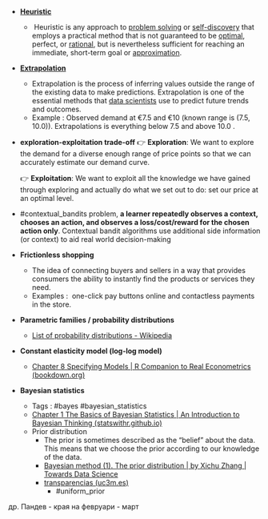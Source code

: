 - **[Heuristic](https://en.wikipedia.org/wiki/Heuristic)**
	-  Heuristic is any approach to [problem solving](https://en.wikipedia.org/wiki/Problem_solving "Problem solving") or [self-discovery](https://en.wikipedia.org/wiki/Self-discovery "Self-discovery") that employs a practical method that is not guaranteed to be [optimal](https://en.wikipedia.org/wiki/Mathematical_optimisation "Mathematical optimisation"), perfect, or [rational](https://en.wikipedia.org/wiki/Rationality "Rationality"), but is nevertheless sufficient for reaching an immediate, short-term goal or [approximation](https://en.wikipedia.org/wiki/Approximation "Approximation").
- **[Extrapolation](https://www.simplilearn.com/tutorials/statistics-tutorial/what-is-extrapolation)**
	- Extrapolation is the process of inferring values outside the range of the existing data to make predictions. Extrapolation is one of the essential methods that [data scientists](https://www.simplilearn.com/tutorials/data-science-tutorial/how-to-become-a-data-scientist) use to predict future trends and outcomes.
	- Example : Observed demand at €7.5 and €10 (known range is (7.5, 10.0)).  Extrapolations is everything below 7.5 and above 10.0 .
- **exploration-exploitation trade-off**
	👉 **Exploration**: We want to explore the demand for a diverse enough range of price points so that we can accurately estimate our demand curve.

	👉 **Exploitation**: We want to exploit all the knowledge we have gained through exploring and actually do what we set out to do: set our price at an optimal level.
- #contextual_bandits problem, **a learner repeatedly observes a context, chooses an action, and observes a loss/cost/reward for the chosen action only**. Contextual bandit algorithms use additional side information (or context) to aid real world decision-making
- **Frictionless shopping** 
	- The idea of connecting buyers and sellers in a way that provides consumers the ability to instantly find the products or services they need.
	- Examples :  one-click pay buttons online and contactless payments in the store.
- **Parametric families / probability distributions**
	- [List of probability distributions - Wikipedia](https://en.wikipedia.org/wiki/List_of_probability_distributions)
- **Constant elasticity model (log-log model)**
	- [Chapter 8 Specifying Models | R Companion to Real Econometrics (bookdown.org)](https://bookdown.org/carillitony/bailey/chp7.html)
- **Bayesian statistics**
	- Tags : #bayes #bayesian_statistics
	- [Chapter 1 The Basics of Bayesian Statistics | An Introduction to Bayesian Thinking (statswithr.github.io)](https://statswithr.github.io/book/the-basics-of-bayesian-statistics.html#bayes-rule)
	- Prior distribution 
		- The prior is sometimes described as the “belief” about the data. This means that we choose the prior according to our knowledge of the data.
		- [Bayesian method (1). The prior distribution | by Xichu Zhang | Towards Data Science](https://towardsdatascience.com/bayesian-method-1-1cbdb1e6b4)
		- [transparencias (uc3m.es)](https://halweb.uc3m.es/esp/Personal/personas/mwiper/docencia/English/PhD_Bayesian_Statistics/ch5_2009.pdf)
			- #uniform_prior 



др. Пандев - края на февруари - март
